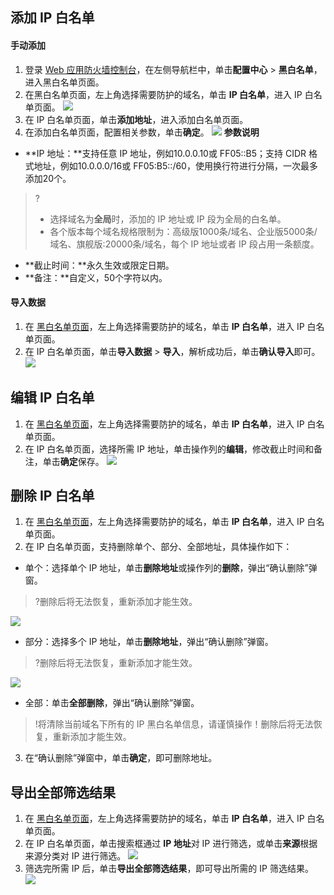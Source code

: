 ## 添加 IP 白名单
#### 手动添加
1. 登录 [Web 应用防火墙控制台](https://console.cloud.tencent.com/guanjia/tea-iplist)，在左侧导航栏中，单击**配置中心** > **黑白名单**，进入黑白名单页面。
2. 在黑白名单页面，左上角选择需要防护的域名，单击 **IP 白名单**，进入 IP 白名单页面。
![](https://qcloudimg.tencent-cloud.cn/raw/397f579c5fd5cc76a5da0fe6ccd0cbac.png)
3. 在 IP 白名单页面，单击**添加地址**，进入添加白名单页面。
4. 在添加白名单页面，配置相关参数，单击**确定**。
![](https://qcloudimg.tencent-cloud.cn/raw/717901380e8d427aaa0f037390ee31fe.png)
**参数说明**
 - **IP 地址：**支持任意 IP 地址，例如10.0.0.10或 FF05::B5；支持 CIDR 格式地址，例如10.0.0.0/16或 FF05:B5::/60，使用换行符进行分隔，一次最多添加20个。
>?
>- 选择域名为**全局**时，添加的 IP 地址或 IP 段为全局的白名单。
>- 各个版本每个域名规格限制为：高级版1000条/域名、企业版5000条/域名、旗舰版:20000条/域名，每个 IP 地址或者 IP 段占用一条额度。
 - **截止时间：**永久生效或限定日期。
 - **备注：**自定义，50个字符以内。

#### 导入数据
1. 在 [黑白名单页面](https://console.cloud.tencent.com/guanjia/tea-iplist)，左上角选择需要防护的域名，单击 **IP 白名单**，进入 IP 白名单页面。
2. 在 IP 白名单页面，单击**导入数据** > **导入**，解析成功后，单击**确认导入**即可。
![](https://qcloudimg.tencent-cloud.cn/raw/7ddc9b886eef182622bb791dedc59a5b.png)

## 编辑 IP 白名单
1. 在 [黑白名单页面](https://console.cloud.tencent.com/guanjia/tea-iplist)，左上角选择需要防护的域名，单击 **IP 白名单**，进入 IP 白名单页面。
2. 在 IP 白名单页面，选择所需 IP 地址，单击操作列的**编辑**，修改截止时间和备注，单击**确定**保存。
![](https://qcloudimg.tencent-cloud.cn/raw/3f3f41d21e8ffa8845f24ae95e62939b.png)

## 删除 IP 白名单
1. 在 [黑白名单页面](https://console.cloud.tencent.com/guanjia/tea-iplist)，左上角选择需要防护的域名，单击 **IP 白名单**，进入 IP 白名单页面。
2. 在 IP 白名单页面，支持删除单个、部分、全部地址，具体操作如下：
 - 单个：选择单个 IP 地址，单击**删除地址**或操作列的**删除**，弹出“确认删除”弹窗。
>?删除后将无法恢复，重新添加才能生效。
>
![](https://qcloudimg.tencent-cloud.cn/raw/2beaa83adceb9a462399d284414ffc85.png)
 - 部分：选择多个 IP 地址，单击**删除地址**，弹出“确认删除”弹窗。
>?删除后将无法恢复，重新添加才能生效。
>
![](https://qcloudimg.tencent-cloud.cn/raw/31f81fb14b5b8852f3fbbcfdbc799966.png)
 - 全部：单击**全部删除**，弹出“确认删除”弹窗。
>!将清除当前域名下所有的 IP 黑白名单信息，请谨慎操作！删除后将无法恢复，重新添加才能生效。
3. 在“确认删除”弹窗中，单击**确定**，即可删除地址。



## 导出全部筛选结果
1. 在 [黑白名单页面](https://console.cloud.tencent.com/guanjia/tea-iplist)，左上角选择需要防护的域名，单击 **IP 白名单**，进入 IP 白名单页面。
2. 在 IP 白名单页面，单击搜索框通过 **IP 地址**对 IP 进行筛选，或单击**来源**根据来源分类对 IP 进行筛选。
![](https://qcloudimg.tencent-cloud.cn/raw/107487ea139457e12f660c138bee1bfd.png)
3. 筛选完所需 IP 后，单击**导出全部筛选结果**，即可导出所需的 IP 筛选结果。
![](https://qcloudimg.tencent-cloud.cn/raw/eef9facdfca2f42b9a3a82d8a9648377.png)

